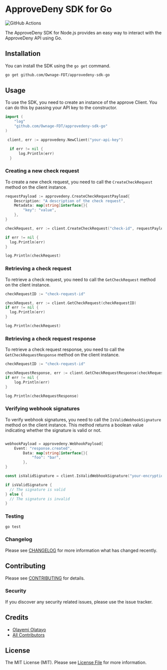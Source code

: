 # ApproveDeny SDK for Go

![GitHub Actions](https://github.com/Ownage-FDT/approvedeny-sdk-go/actions/workflows/run-tests.yml/badge.svg)

The ApproveDeny SDK for Node.js provides an easy way to interact with the ApproveDeny API using Go.

## Installation
You can install the SDK using the `go get` command.

```bash
go get github.com/Ownage-FDT/approvedeny-sdk-go
```

## Usage
To use the SDK, you need to create an instance of the approve Client. You can do this by passing your API key to the constructor.

```go
import (
    "log"
    "github.com/Ownage-FDT/approvedeny-sdk-go"
)

 client, err := approvedeny.NewClient("your-api-key")

  if err != nil {
      log.Println(err)
  }
```

### Creating a new check request
To create a new check request, you need to call the `CreateCheckRequest` method on the client instance.
```go
requestPayload := approvedeny.CreateCheckRequestPayload{
    Description: "A description of the check request",
    Metadata: map[string]interface{}{
        "key": "value",
    },
}

checkRequest, err := client.CreateCheckRequest("check-id", requestPayload)

if err != nil {
  log.Println(err)
}

log.Println(checkRequest)
```

### Retrieving a check request
To retrieve a check request, you need to call the `GetCheckRequest` method on the client instance.
```go
checkRequestID := "check-request-id"

checkRequest, err := client.GetCheckRequest(checkRequestID)
if err != nil {
  log.Println(err)
}

log.Println(checkRequest)
```

### Retrieving a check request response
To retrieve a check request response, you need to call the `GetCheckRequestResponse` method on the client instance.
```go
checkRequestID := "check-request-id"

checkRequestResponse, err := client.GetCheckRequestResponse(checkRequestID)
if err != nil {
	log.Println(err)
}

log.Println(checkRequestResponse)
```

### Verifying webhook signatures
To verify webhook signatures, you need to call the `IsValidWebhookSignature` method on the client instance. This method returns a boolean value indicating whether the signature is valid or not.

```go

webhookPayload = approvedeny.WebhookPayload{
   	Event: "response.created",
		Data: map[string]interface{}{
			"foo": "bar",
		},
}

const isValidSignature = client.IsValidWebhookSignature("your-encryption-key", "signature", webhookPayload);

if isValidSignature {
  // The signature is valid
} else {
  // The signature is invalid
}
```

### Testing

```bash
go test
```

### Changelog

Please see [CHANGELOG](CHANGELOG.md) for more information what has changed recently.

## Contributing

Please see [CONTRIBUTING](CONTRIBUTING.md) for details.

### Security

If you discover any security related issues, please use the issue tracker.

## Credits

-   [Olayemi Olatayo](https://github.com/iamolayemi)
-   [All Contributors](../../contributors)

## License

The MIT License (MIT). Please see [License File](LICENSE.md) for more information.

